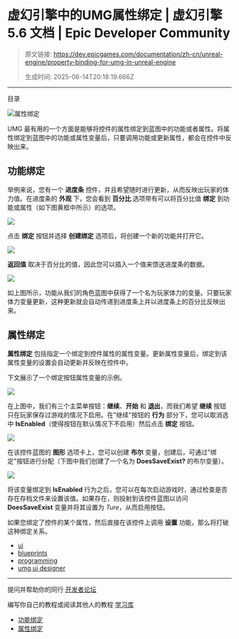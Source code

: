 # 虚幻引擎中的UMG属性绑定 | 虚幻引擎 5.6 文档 | Epic Developer Community

> 原文链接: https://dev.epicgames.com/documentation/zh-cn/unreal-engine/property-binding-for-umg-in-unreal-engine
> 
> 生成时间: 2025-06-14T20:18:19.666Z

---

目录

![属性绑定](https://dev.epicgames.com/community/api/documentation/image/c0f92a2b-0eaf-44b0-990d-dc1784437582?resizing_type=fill&width=1920&height=335)

UMG 最有用的一个方面是能够将控件的属性绑定到蓝图中的功能或者属性。将属性绑定到蓝图中的功能或属性变量后，只要调用功能或更新属性，都会在控件中反映出来。

## 功能绑定

举例来说，您有一个 **进度条** 控件，并且希望随时进行更新，从而反映出玩家的体力值。在进度条的 **外观** 下，您会看到 **百分比** 选项带有可以将百分比值 **绑定** 到功能或属性（如下图黄框中所示）的选项。

![](https://d1iv7db44yhgxn.cloudfront.net/documentation/images/350cce2c-e212-48ad-bdef-54aaa27c1469/apperance.png)

点击 **绑定** 按钮并选择 **创建绑定** 选项后，将创建一个新的功能并打开它。

![](https://d1iv7db44yhgxn.cloudfront.net/documentation/images/ed594a99-fba6-4023-bb99-e77b309bc8da/newfunction.png)

**返回值** 取决于百分比的值，因此您可以插入一个值来馈送进度条的数据。

![](https://d1iv7db44yhgxn.cloudfront.net/documentation/images/5f78bf3d-9f44-4f3d-98e2-988a990c1687/playerhealth.png)

如上图所示，功能从我们的角色蓝图中获得了一个名为玩家体力的变量。只要玩家体力变量更新，这种更新就会自动传递到进度条上并以进度条上的百分比反映出来。

## 属性绑定

**属性绑定** 包括指定一个绑定到控件属性的属性变量。更新属性变量后，绑定到该属性变量的设置会自动更新并反映在控件中。

下文展示了一个绑定按钮属性变量的示例。

![](https://d1iv7db44yhgxn.cloudfront.net/documentation/images/2698d16b-5c01-4615-aebf-0194a777e833/property1.png)

在上图中，我们有三个主菜单按钮：**继续**、**开始** 和 **退出**，而我们希望 **继续** 按钮只在玩家保存过游戏的情况下启用。在"继续"按钮的 **行为** 部分下，您可以取消选中 **IsEnabled**（使得按钮在默认情况下不启用）然后点击 **绑定** 按钮。

![](https://d1iv7db44yhgxn.cloudfront.net/documentation/images/c8ad6a08-2b3b-4789-a95d-936dee9a2ffb/property2.png)

在该控件蓝图的 **图形** 选项卡上，您可以创建 **布尔** 变量，创建后，可通过"绑定"按钮进行分配（下图中我们创建了一个名为 **DoesSaveExist?** 的布尔变量）。

![](https://d1iv7db44yhgxn.cloudfront.net/documentation/images/c445e6f2-0364-4303-a262-b7ce16ebbb41/property3.png)

将该变量绑定到 **IsEnabled** 行为之后，您可以在每次启动游戏时，通过检查是否存在存档文件来设置该值。如果存在，则投射到该控件蓝图以访问 **DoesSaveExist** 变量并将其设置为 *Ture*，从而启用按钮。

如果您绑定了控件的某个属性，然后直接在该控件上调用 **设置** 功能，那么将打破这种绑定关系。

-   [ui](https://dev.epicgames.com/community/search?query=ui)
-   [blueprints](https://dev.epicgames.com/community/search?query=blueprints)
-   [programming](https://dev.epicgames.com/community/search?query=programming)
-   [umg ui designer](https://dev.epicgames.com/community/search?query=umg%20ui%20designer)

* * *

提问并帮助你的同行 [开发者论坛](https://forums.unrealengine.com/categories?tag=unreal-engine)

编写你自己的教程或阅读其他人的教程 [学习库](https://dev.epicgames.com/community/unreal-engine/learning)

-   [功能绑定](/documentation/zh-cn/unreal-engine/property-binding-for-umg-in-unreal-engine#%E5%8A%9F%E8%83%BD%E7%BB%91%E5%AE%9A)
-   [属性绑定](/documentation/zh-cn/unreal-engine/property-binding-for-umg-in-unreal-engine#%E5%B1%9E%E6%80%A7%E7%BB%91%E5%AE%9A)
